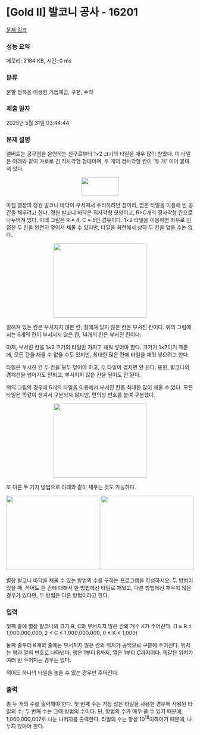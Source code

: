 # [Gold II] 발코니 공사 - 16201 

[문제 링크](https://www.acmicpc.net/problem/16201) 

### 성능 요약

메모리: 2184 KB, 시간: 0 ms

### 분류

분할 정복을 이용한 거듭제곱, 구현, 수학

### 제출 일자

2025년 5월 31일 03:44:44

### 문제 설명

<p>앨버트는 공구점을 운영하는 친구로부터 1×2 크기의 타일을 매우 많이 받았다. 이 타일은 아래와 같이 가로로 긴 직사각형 형태이며, 두 개의 정사각형 칸이 '두 개' 이어 붙여져 있다.</p>

<p style="text-align: center;"><img alt="" src="https://upload.acmicpc.net/c0659975-ce96-49cf-a854-ea7cbdb1d9e1/-/preview/" style="width: 100px; height: 50px;"></p>

<p>마침 별장의 정원 발코니 바닥이 부서져서 수리하려던 참이라, 얻은 타일을 이용해 빈 공간을 채우려고 한다. 정원 발코니 바닥은 직사각형 모양이고, R×C개의 정사각형 칸으로 나누어져 있다. 아래 그림은 R = 4, C = 5인 경우이다. 1×2 타일을 이용하면 좌우로 인접한 두 칸을 완전히 덮어서 채울 수 있지만, 타일을 회전해서 상하 두 칸을 덮을 수는 없다.</p>

<p style="text-align: center;"><img alt="" src="https://upload.acmicpc.net/5618eb32-5cf4-4ef6-8d7c-87b8d31db449/-/preview/" style="width: 250px; height: 200px;"></p>

<p>칠해져 있는 칸은 부서지지 않은 칸, 칠해져 있지 않은 칸은 부서진 칸이다. 위의 그림에서는 6개의 칸이 부서지지 않은 칸, 14개의 칸은 부서진 칸이다.</p>

<p>이제, 부서진 칸을 1×2 크기의 타일만 가지고 채워 넣어야 한다. 크기가 1×2이기 때문에, 모든 칸을 채울 수 없을 수도 있지만, 최대한 많은 칸에 타일을 채워 넣으려고 한다. </p>

<p>타일은 부서진 칸 두 칸을 모두 덮어야 하고, 두 타일이 겹치면 안 된다. 또한, 발코니의 경계선을 넘어가도 안되고, 부서지지 않은 칸을 덮어도 안 된다.</p>

<p>위의 그림의 경우에 6개의 타일을 이용해서 부서진 칸을 최대한 많이 채울 수 있다. 모든 타일은 똑같이 생겨서 구분되지 않지만, 편의상 번호를 붙여 구분했다.</p>

<p style="text-align: center;"><img alt="" src="https://upload.acmicpc.net/1b9bcc14-eeb5-49bf-84ce-1c56adca2d67/-/preview/" style="width: 250px; height: 200px;"></p>

<p>또 다른 두 가지 방법으로 아래와 같이 채우는 것도 가능하다.</p>

<p style="text-align: center;"><img alt="" src="https://upload.acmicpc.net/cd139655-1613-410a-89cc-02b188b91c50/-/preview/" style="width: 250px; height: 200px;">  <img alt="" src="https://upload.acmicpc.net/89356494-374a-43ef-8c55-64de13c4fe84/-/preview/" style="width: 250px; height: 200px;"></p>

<p>별장 발코니 바닥을 채울 수 있는 방법의 수를 구하는 프로그램을 작성하시오. 두 방법이 있을 때, 적어도 한 칸에 대해서 한 방법에선 타일로 채웠고, 다른 방법에선 채우지 않은 경우가 있다면, 두 방법은 다른 방법이라고 한다.</p>

### 입력 

 <p>첫째 줄에 별장 발코니의 크기 R, C와 부서지지 않은 칸의 개수 K가 주어진다. (1 ≤ R ≤ 1,000,000,000, 2 ≤ C ≤ 1,000,000,000, 0 ≤ K ≤ 1,000)</p>

<p>둘째 줄부터 K개의 줄에는 부서지지 않은 칸의 위치가 공백으로 구분해 주어진다. 위치는 행과 열의 번호로 나타낸다. 행은 1부터 R까지, 열은 1부터 C까지이다. 똑같은 위치가 여러 번 주어지는 경우는 없다.</p>

<p>적어도 하나의 타일을 놓을 수 있는 경우만 주어진다.</p>

### 출력 

 <p>총 두 개의 수를 출력해야 한다. 첫 번째 수는 가장 많은 타일을 사용한 경우에 사용된 타일의 수, 두 번째 수는 그때 방법의 수이다. 단, 방법의 수가 매우 클 수 있기 때문에, 1,000,000,007로 나눈 나머지를 출력한다. 타일의 수는 항상 10<sup>18</sup>이하이기 때문에, 나누지 않아야 한다.</p>

